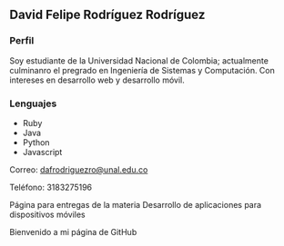 ## David Felipe Rodríguez Rodríguez

### Perfil

Soy estudiante de la Universidad Nacional de Colombia; actualmente culminanro el pregrado en Ingeniería de Sistemas y Computación. Con intereses en desarrollo web y desarrollo móvil.

### Lenguajes
  - Ruby
  - Java
  - Python
  - Javascript

Correo: dafrodriguezro@unal.edu.co

Teléfono: 3183275196

Página para entregas de la materia Desarrollo de aplicaciones para dispositivos móviles

Bienvenido a mi página de GitHub


